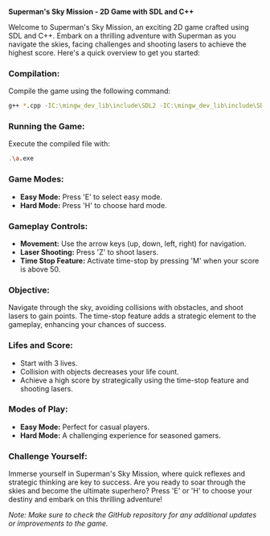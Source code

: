 **Superman's Sky Mission - 2D Game with SDL and C++**

Welcome to Superman's Sky Mission, an exciting 2D game crafted using SDL and C++. Embark on a thrilling adventure with Superman as you navigate the skies, facing challenges and shooting lasers to achieve the highest score. Here's a quick overview to get you started:

### Compilation:
Compile the game using the following command:
```bash
g++ *.cpp -IC:\mingw_dev_lib\include\SDL2 -IC:\mingw_dev_lib\include\SDL2_ttf -LC:\mingw_dev_lib\lib -w -lmingw32 -lSDL2main -lSDL2 -lSDL2_image -lSDL2_mixer -lSDL2_ttf
```

### Running the Game:
Execute the compiled file with:
```bash
.\a.exe
```

### Game Modes:
- **Easy Mode:** Press 'E' to select easy mode.
- **Hard Mode:** Press 'H' to choose hard mode.

### Gameplay Controls:
- **Movement:** Use the arrow keys (up, down, left, right) for navigation.
- **Laser Shooting:** Press 'Z' to shoot lasers.
- **Time Stop Feature:** Activate time-stop by pressing 'M' when your score is above 50.

### Objective:
Navigate through the sky, avoiding collisions with obstacles, and shoot lasers to gain points. The time-stop feature adds a strategic element to the gameplay, enhancing your chances of success.

### Lifes and Score:
- Start with 3 lives.
- Collision with objects decreases your life count.
- Achieve a high score by strategically using the time-stop feature and shooting lasers.

### Modes of Play:
- **Easy Mode:** Perfect for casual players.
- **Hard Mode:** A challenging experience for seasoned gamers.

### Challenge Yourself:
Immerse yourself in Superman's Sky Mission, where quick reflexes and strategic thinking are key to success. Are you ready to soar through the skies and become the ultimate superhero? Press 'E' or 'H' to choose your destiny and embark on this thrilling adventure!

*Note: Make sure to check the GitHub repository for any additional updates or improvements to the game.*
